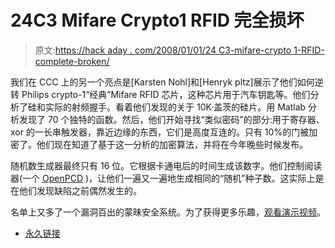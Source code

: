 # 24C3 Mifare Crypto1 RFID 完全损坏

> 原文:[https://hack aday . com/2008/01/01/24 C3-mifare-crypto 1-RFID-complete-broken/](https://hackaday.com/2008/01/01/24c3-mifare-crypto1-rfid-completely-broken/)

我们在 CCC 上的另一个亮点是[Karsten Nohl]和[Henryk pltz]展示了他们如何逆转 Philips crypto-1“经典”Mifare RFID 芯片，这种芯片用于汽车钥匙等。他们分析了硅和实际的射频握手。看着他们发现的关于 10K·盖茨的硅片。用 Matlab 分析发现了 70 个独特的函数。然后，他们开始寻找“类似密码”的部分:用于寄存器、xor 的一长串触发器，靠近边缘的东西，它们是高度互连的。只有 10%的门被加密了。他们现在知道了基于这一分析的加密算法，并将在今年晚些时候发布。

随机数生成器最终只有 16 位。它根据卡通电后的时间生成该数字。他们控制阅读器(一个 [OpenPCD](http://www.openpcd.org/) )，让他们一遍又一遍地生成相同的“随机”种子数。这实际上是在他们发现缺陷之前偶然发生的。

名单上又多了一个漏洞百出的蒙昧安全系统。为了获得更多乐趣，[观看演示视频](http://video.google.com/videoplay?docid=4252367680974396650&hl=en)。

*   [永久链接](http://events.ccc.de/congress/2007/Fahrplan/events/2378.en.html)